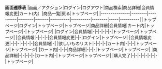 **画面遷移表**
|画面／アクション|ログイン|ログアウト|商品検索|商品詳細|会員情報変更|カート(内）|商品一覧|戻る|トップページ|
|---------------|--------|----------|--------|-------|----------|----------|--------|-----|----------|
|トップページ|ログイン|トップページ|トップページ|商品詳細|会員情報|カート内|トップページ|-|トップページ|
|ログイン|会員情報|-|-|-|-|-|-|トップページ|トップページ|
|会員情報|-|-|-|-|会員情報変更|-|-|ログイン|トップページ|
|会員情報変更|-|-|-|-|-|-|-|会員情報|-|
|欲しいものリスト|-|-|-|-|カート内|-|-|-|トップページ|トップページ|
|カート内|-|-|-|商品詳細|-|-|-|トップページ|トップページ|
|商品詳細|-|-|-|-|-|カート内|-|トップページ|トップページ|
|購入完了|-|-|-|-|-|-|-|-|トップページ|
